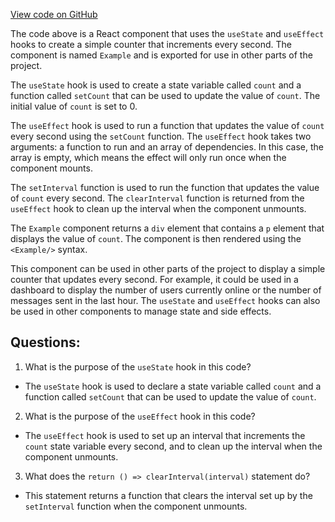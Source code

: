 [View code on GitHub](https://github.com/ldarren/rhook-doc/gist/useEffect.jsx)

The code above is a React component that uses the `useState` and `useEffect` hooks to create a simple counter that increments every second. The component is named `Example` and is exported for use in other parts of the project.

The `useState` hook is used to create a state variable called `count` and a function called `setCount` that can be used to update the value of `count`. The initial value of `count` is set to 0.

The `useEffect` hook is used to run a function that updates the value of `count` every second using the `setCount` function. The `useEffect` hook takes two arguments: a function to run and an array of dependencies. In this case, the array is empty, which means the effect will only run once when the component mounts.

The `setInterval` function is used to run the function that updates the value of `count` every second. The `clearInterval` function is returned from the `useEffect` hook to clean up the interval when the component unmounts.

The `Example` component returns a `div` element that contains a `p` element that displays the value of `count`. The component is then rendered using the `<Example/>` syntax.

This component can be used in other parts of the project to display a simple counter that updates every second. For example, it could be used in a dashboard to display the number of users currently online or the number of messages sent in the last hour. The `useState` and `useEffect` hooks can also be used in other components to manage state and side effects.
## Questions: 
 1. What is the purpose of the `useState` hook in this code?
- The `useState` hook is used to declare a state variable called `count` and a function called `setCount` that can be used to update the value of `count`.

2. What is the purpose of the `useEffect` hook in this code?
- The `useEffect` hook is used to set up an interval that increments the `count` state variable every second, and to clean up the interval when the component unmounts.

3. What does the `return () => clearInterval(interval)` statement do?
- This statement returns a function that clears the interval set up by the `setInterval` function when the component unmounts.